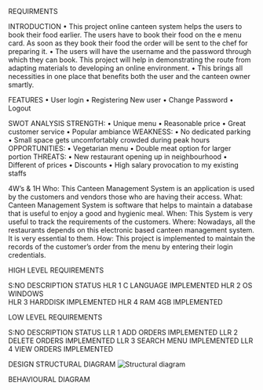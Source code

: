 REQUIRMENTS

INTRODUCTION
•	This project online canteen system helps the users to book their food earlier. The users have to book their food on the e menu card. As soon as they book their food the order will be sent to the chef for preparing it. 
•	The users will have the username and the password through which they can book. This project will help in demonstrating the route from adapting materials to developing an online environment. 
•	This brings all necessities in one place that benefits both the user and the canteen owner smartly.

FEATURES
•	User login
•	Registering New user
•	Change Password
•	 Logout
                                            

SWOT ANALYSIS
STRENGTH: 
•	Unique menu
•	Reasonable price
•	Great customer service
•	Popular ambiance
WEAKNESS:
•	No dedicated parking
•	Small space  gets uncomfortably crowded during peak hours
OPPORTUNITIES:
•	Vegetarian menu
•	Double meat option for larger portion
THREATS:
•	New restaurant opening up in neighbourhood
•	Different of prices
•	Discounts
•	High salary provocation to my existing staffs


4W’s & 1H
Who: This Canteen Management System is an application is used by the customers and vendors those who are having their access.
What: Canteen Management System is software that helps to maintain a database that is useful to enjoy a good and hygienic meal.
When: This System is very useful to track the requirements of the customers.
Where: Nowadays, all the restaurants depends on this electronic based canteen management system. It is very essential to them.
How: This project is implemented to maintain the records of the customer’s order from the menu by entering their login credentials.

HIGH LEVEL REQUIREMENTS

   S:NO	DESCRIPTION	 STATUS
   HLR 1	C LANGUAGE	IMPLEMENTED
   HLR 2	OS WINDOWS	
   HLR 3	HARDDISK	IMPLEMENTED
   HLR 4	RAM 4GB	IMPLEMENTED



LOW LEVEL REQUIREMENTS

  S:NO	DESCRIPTION	  STATUS
  LLR 1	ADD ORDERS	IMPLEMENTED
  LLR 2	DELETE ORDERS	IMPLEMENTED
  LLR 3	SEARCH MENU	IMPLEMENTED
  LLR 4	VIEW ORDERS	IMPLEMENTED

DESIGN
STRUCTURAL DIAGRAM
![Structural diagram](https://user-images.githubusercontent.com/94306281/143377884-d08e4b8a-2df9-4434-9ed8-ed1037f60ea7.png)

BEHAVIOURAL DIAGRAM

